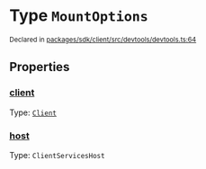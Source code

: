 # Type `MountOptions`
<sub>Declared in [packages/sdk/client/src/devtools/devtools.ts:64](https://github.com/dxos/dxos/blob/52455dba3/packages/sdk/client/src/devtools/devtools.ts#L64)</sub>




## Properties
### [client](https://github.com/dxos/dxos/blob/52455dba3/packages/sdk/client/src/devtools/devtools.ts#L65)
Type: <code>[Client](/api/@dxos/client/classes/Client)</code>




### [host](https://github.com/dxos/dxos/blob/52455dba3/packages/sdk/client/src/devtools/devtools.ts#L66)
Type: <code>ClientServicesHost</code>






